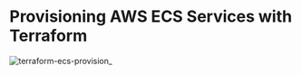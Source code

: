 # Provisioning AWS ECS Services with Terraform




![terraform-ecs-provision_](https://github.com/karuneesh/terraform-ecs/assets/59604775/14e9e11e-fcfc-4ff0-bdb7-fea36be4e5d4)


